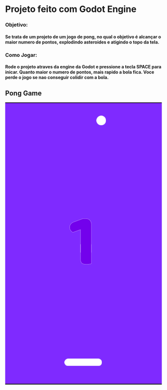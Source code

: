 # Projeto feito com Godot Engine

### Objetivo:
#### Se trata de um projeto de um jogo de pong, no qual o objetivo é alcançar o maior numero de pontos, explodindo asteroides e atigindo o topo da tela.
### Como Jogar:
#### Rode o projeto atraves da engine da Godot e pressione a tecla SPACE para inicar. Quanto maior o numero de pontos, mais rapido a bola fica. Voce perde o jogo se nao conseguir colidir com a bola.

## Pong Game
![Pong Game](game.PNG)